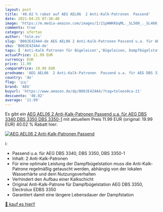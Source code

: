 ```yaml
---
layout: post
title: '40.02 % rabat auf AEG AEL06  2 Anti-Kalk-Patronen  Passend'
date: 2021-04-25 07:38:40
image: 'https://m.media-amazon.com/images/I/21pWWKKbqML._SL500_._SL400_.jpg'
comments: true
category: ofertas
author: 'tole.es'
slug: 'B00JE4Z4A4-de AEG AEL06 2 Anti-Kalk-Patronen Passend u.a. für AEG DBS...'
sku: 'B00JE4Z4A4-de'
tags: [ 'Anti-Kalk Patronen für Bügeleisen','Bügeleisen, Dampfbügelstationen & Zubehör','Bügelzubehör','Küche, Haushalt & Wohnen','Waschen & Bügeln','aeg', ]
actualPrice: 11.99 EUR
currency: EUR
price: 11.99
comparePrice: 19.99 EUR
prodname: 'AEG AEL06  2 Anti-Kalk-Patronen  Passend u.a. für AEG DBS 3340  DBS 3350  DBS 3350-1'
country: 'de'
flag: '🇩🇪'
brand: 'AEG'
buyurl: 'https://www.amazon.de/dp/B00JE4Z4A4/?tag=tolees0ca-21'
descuento: '40.02'
average: '11.99'
---
```


Es gibt ein [AEG AEL06  2 Anti-Kalk-Patronen  Passend u.a. für AEG DBS 3340  DBS 3350  DBS 3350-1](https://www.amazon.de/dp/B00JE4Z4A4/?tag=tolees0ca-21) mit aktuellem Preis 11.99 EUR (original: 19.99 EUR) 40.02 % Rabatt hier:

[![AEG AEL06  2 Anti-Kalk-Patronen  Passend](https://m.media-amazon.com/images/I/21pWWKKbqML._SL500_._SL400_.jpg)](https://www.amazon.de/dp/B00JE4Z4A4/?tag=tolees0ca-21)

ℹ️:

- Passend u.a. für AEG DBS 3340, DBS 3350, DBS 3350-1
- Inhalt: 2 Anti-Kalk-Patronen
- Für eine optimale Leistung der Dampfbügelstation muss die Anti-Kalk-Patrone regelmäßig getauscht werden, abhängig von der lokalen Wasserhärte und dem Nutzungsverhalten
- Verhindert den Aufbau einer Kalkschicht
- Original Anti-Kalk-Patrone für Dampfbügelstation AEG DBS 3350, Electrolux EDBS 3350
- Garantiert damit eine längere Lebensdauer der Dampfstation

[🛒 kauf es hier!!](https://www.amazon.de/dp/B00JE4Z4A4/?tag=tolees0ca-21)
